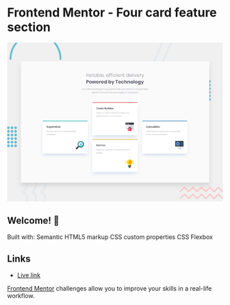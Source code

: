 # Frontend Mentor - Four card feature section

![Design preview for the Four card feature section coding challenge](./design/desktop-preview.jpg)

## Welcome! 👋

Built with:
Semantic HTML5 markup
CSS custom properties
CSS Flexbox

## Links

- [Live link](https://theresahb.github.io/four-card-feature-section/)

[Frontend Mentor](https://www.frontendmentor.io) challenges allow you to improve your skills in a real-life workflow.
